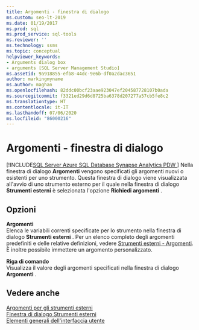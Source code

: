 ```yaml
---
title: Argomenti - finestra di dialogo
ms.custom: seo-lt-2019
ms.date: 01/19/2017
ms.prod: sql
ms.prod_service: sql-tools
ms.reviewer: ''
ms.technology: ssms
ms.topic: conceptual
helpviewer_keywords:
- Arguments dialog box
- arguments [SQL Server Management Studio]
ms.assetid: 9a918855-efb8-44dc-9e6b-df0a2dac3651
author: markingmyname
ms.author: maghan
ms.openlocfilehash: 82ddc00bcf23aae923047ef204587728107b0ada
ms.sourcegitcommit: f3321ed29d6d8725ba6378d207277a57cb5fe8c2
ms.translationtype: HT
ms.contentlocale: it-IT
ms.lasthandoff: 07/06/2020
ms.locfileid: "86000216"
---
```

# <a name="arguments-dialog-box"></a>Argomenti - finestra di dialogo
[!INCLUDE[SQL Server Azure SQL Database Synapse Analytics PDW ](../includes/applies-to-version/sql-asdb-asdbmi-asa-pdw.md)]
Nella finestra di dialogo **Argomenti** vengono specificati gli argomenti nuovi o esistenti per uno strumento. Questa finestra di dialogo viene visualizzata all'avvio di uno strumento esterno per il quale nella finestra di dialogo **Strumenti esterni** è selezionata l'opzione **Richiedi argomenti** .  
  
## <a name="options"></a>Opzioni  
**Argomenti**  
Elenca le variabili correnti specificate per lo strumento nella finestra di dialogo **Strumenti esterni** . Per un elenco completo degli argomenti predefiniti e delle relative definizioni, vedere [Strumenti esterni - Argomenti](../ssms/use-of-sql-server-features-and-capabilities-wwi-oltp.md). È inoltre possibile immettere un argomento personalizzato.  
  
**Riga di comando**  
Visualizza il valore degli argomenti specificati nella finestra di dialogo **Argomenti** .  
  
## <a name="see-also"></a>Vedere anche  
[Argomenti per gli strumenti esterni](../ssms/use-of-sql-server-features-and-capabilities-wwi-oltp.md)  
[Finestra di dialogo Strumenti esterni](../ssms/external-tools-dialog-box.md)  
[Elementi generali dell'interfaccia utente](../ssms/general-user-interface-elements.md)  
  
